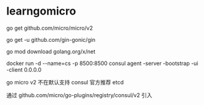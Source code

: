 # learngomicro

go get github.com/micro/micro/v2

go get -u github.com/gin-gonic/gin

go mod download golang.org/x/net

docker run -d --name=cs -p 8500:8500 consul agent -server -bootstrap -ui -client 0.0.0.0

go micro v2 不在默认支持 consul 官方推荐 etcd 

通过 github.com/micro/go-plugins/registry/consul/v2 引入